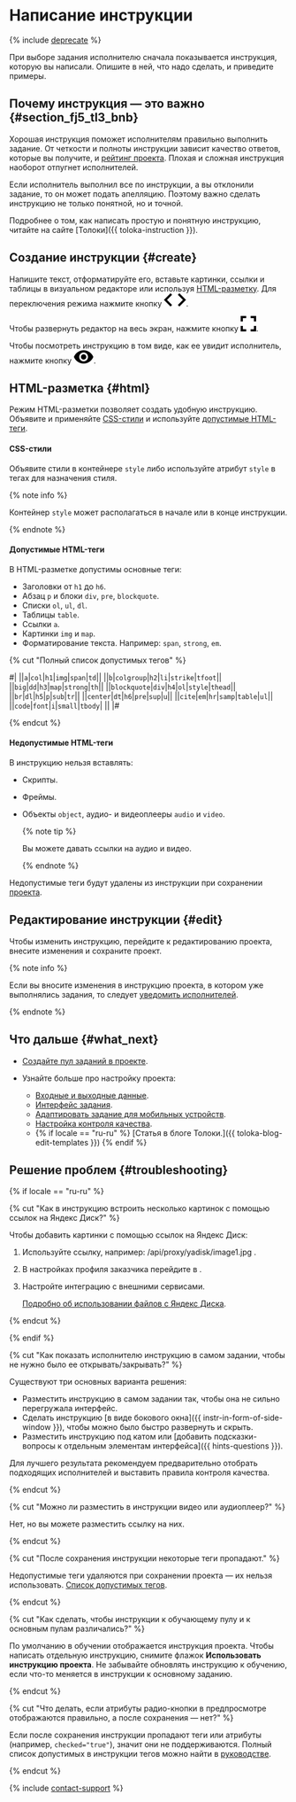 # Написание инструкции

{% include [deprecate](../../_includes/deprecate.md) %}

При выборе задания исполнителю сначала показывается инструкция, которую вы написали. Опишите в ней, что надо сделать, и приведите примеры.

## Почему инструкция — это важно {#section_fj5_tl3_bnb}

Хорошая инструкция поможет исполнителям правильно выполнить задание. От четкости и полноты инструкции зависит качество ответов, которые вы получите, и [рейтинг проекта](project_rating_stat.md). Плохая и сложная инструкция наоборот отпугнет исполнителей.

Если исполнитель выполнил все по инструкции, а вы отклонили задание, то он может подать апелляцию. Поэтому важно сделать инструкцию не только понятной, но и точной.

Подробнее о том, как написать простую и понятную инструкцию, читайте на сайте [Толоки]({{ toloka-instruction }}).

## Создание инструкции {#create}

Напишите текст, отформатируйте его, вставьте картинки, ссылки и таблицы в визуальном редакторе или используя [HTML-разметку](#html). Для переключения режима нажмите кнопку ![](../_images/code.svg).

Чтобы развернуть редактор на весь экран, нажмите кнопку ![](../_images/fullscreen.svg).

Чтобы посмотреть инструкцию в том виде, как ее увидит исполнитель, нажмите кнопку ![](../_images/preview.svg).

## HTML-разметка {#html}

Режим HTML-разметки позволяет создать удобную инструкцию. Объявите и применяйте [CSS-стили](#css) и используйте [допустимые HTML-теги](#html-yes).

#### CSS-стили

Объявите стили в контейнере `style` либо используйте атрибут `style` в тегах для назначения стиля.

{% note info %}

Контейнер `style` может располагаться в начале или в конце инструкции.

{% endnote %}

#### Допустимые HTML-теги

В HTML-разметке допустимы основные теги:

- Заголовки от `h1` до `h6`.
- Абзац `p` и блоки `div`, `pre`, `blockquote`.
- Списки `ol`, `ul`, `dl`.
- Таблицы `table`.
- Ссылки `a`.
- Картинки `img` и `map`.
- Форматирование текста. Например: `span`, `strong`, `em`.

{% cut "Полный список допустимых тегов" %}

#|
||`a`|`col`|`h1`|`img`|`span`|`td`||
||`b`|`colgroup`|`h2`|`li`|`strike`|`tfoot`||
||`big`|`dd`|`h3`|`map`|`strong`|`th`||
||`blockquote`|`div`|`h4`|`ol`|`style`|`thead`||
||`br`|`dl`|`h5`|`p`|`sub`|`tr`||
||`center`|`dt`|`h6`|`pre`|`sup`|`u`||
||`cite`|`em`|`hr`|`samp`|`table`|`ul`||
||`code`|`font`|`i`|`small`|`tbody`| ||
|#

{% endcut %}

#### Недопустимые HTML-теги

В инструкцию нельзя вставлять:

- Скрипты.
- Фреймы.
- Объекты `object`, аудио- и видеоплееры `audio` и `video`.

    {% note tip %}

    Вы можете давать ссылки на аудио и видео.

    {% endnote %}

Недопустимые теги будут удалены из инструкции при сохранении [проекта](../../glossary.md#project).

## Редактирование инструкции {#edit}

Чтобы изменить инструкцию, перейдите к редактированию проекта, внесите изменения и сохраните проект.

{% note info %}

Если вы вносите изменения в инструкцию проекта, в котором уже выполнялись задания, то следует [уведомить исполнителей](qa-assign.md).

{% endnote %}

## Что дальше {#what_next}

- [Создайте пул заданий в проекте](pool-main.md).
- Узнайте больше про настройку проекта:

    - [Входные и выходные данные](incoming.md).
    - [Интерфейс задания](spec.md).
    - [Адаптировать задание для мобильных устройств](mobile.md).
    - [Настройка контроля качества](project-qa.md).
    - {% if locale == "ru-ru" %} [Статья в блоге Толоки.]({{ toloka-blog-edit-templates }}) {% endif %}

## Решение проблем {#troubleshooting}

{% if locale == "ru-ru" %}

{% cut "Как в инструкцию встроить несколько картинок с помощью ссылок на Яндекс Диск?" %}

Чтобы добавить картинки с помощью ссылок на Яндекс Диск:

1. Используйте ссылку, например: /api/proxy/yadisk/image1.jpg .
1. В настройках профиля заказчика перейдите в .
1. Настройте интеграцию с внешними сервисами.

    [Подробно об использовании файлов с Яндекс Диска](prepare-data.md).

{% endcut %}

{% endif %}

{% cut "Как показать исполнителю инструкцию в самом задании, чтобы не нужно было ее открывать/закрывать?" %}

Существуют три основных варианта решения:

- Разместить инструкцию в самом задании так, чтобы она не сильно перегружала интерфейс.
- Сделать инструкцию [в виде бокового окна]({{ instr-in-form-of-side-window }}), чтобы можно было быстро развернуть и скрыть.
- Разместить инструкцию под катом или [добавить подсказки-вопросы к отдельным элементам интерфейса]({{ hints-questions }}).

Для лучшего результата рекомендуем предварительно отобрать подходящих исполнителей и выставить правила контроля качества.

{% endcut %}

{% cut "Можно ли разместить в инструкции видео или аудиоплеер?" %}

Нет, но вы можете разместить ссылку на них.

{% endcut %}

{% cut "После сохранения инструкции некоторые теги пропадают." %}

Недопустимые теги удаляются при сохранении проекта — их нельзя использовать. [Список допустимых тегов](instruction.md#html).

{% endcut %}

{% cut "Как сделать, чтобы инструкции к обучающему пулу и к основным пулам различались?" %}

По умолчанию в обучении отображается инструкция проекта. Чтобы написать отдельную инструкцию, снимите флажок **Использовать инструкцию проекта**. Не забывайте обновлять инструкцию к обучению, если что-то меняется в инструкции к основному заданию.

{% endcut %}

{% cut "Что делать, если атрибуты радио-кнопки в предпросмотре отображаются правильно, а после сохранения — нет?" %}

Если после сохранения инструкции пропадают теги или атрибуты (например, `checked="true"`), значит они не поддерживаются. Полный список допустимых в инструкции тегов можно найти в [руководстве](instruction.md#html-yes).

{% endcut %}

{% include [contact-support](../_includes/contact-support-help.md) %}